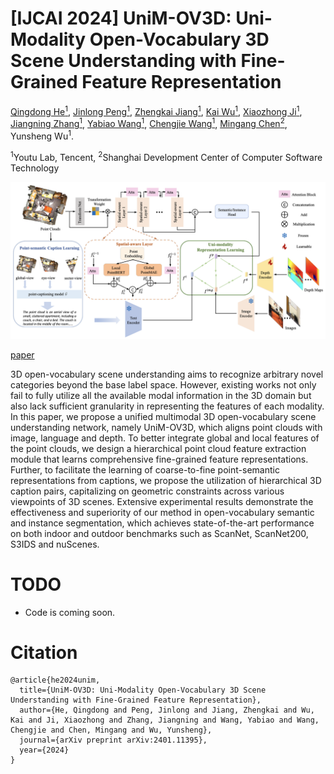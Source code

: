 # [IJCAI 2024] UniM-OV3D: Uni-Modality Open-Vocabulary 3D Scene Understanding with Fine-Grained Feature Representation

<!-- <br> -->
[Qingdong He<sup>1</sup>](https://scholar.google.com/citations?user=gUJWww0AAAAJ&hl=zh-CN), [Jinlong Peng<sup>1</sup>](https://scholar.google.com/citations?user=i5I-cIEAAAAJ&hl=zh-CN), [Zhengkai Jiang<sup>1</sup>](https://scholar.google.com/citations?user=ooBQi6EAAAAJ&hl=zh-CN), [Kai Wu<sup>1</sup>](https://scholar.google.com/citations?hl=zh-CN&user=ElfT3eoAAAAJ), [Xiaozhong Ji<sup>1</sup>](https://scholar.google.com/citations?user=iL2j_yAAAAAJ&hl=zh-CN&oi=ao), [Jiangning Zhang<sup>1</sup>](https://zhangzjn.github.io/), [Yabiao Wang<sup>1</sup>](https://scholar.google.com/citations?hl=zh-CN&user=xiK4nFUAAAAJ), [Chengjie Wang<sup>1</sup>](https://scholar.google.com/citations?hl=zh-CN&user=fqte5H4AAAAJ), [Mingang Chen<sup>2</sup>](https://scholar.google.com/citations?user=FBfC58EAAAAJ&hl=zh-CN&oi=ao), Yunsheng Wu<sup>1</sup>. 
<!-- <br> -->

<sup>1</sup>Youtu Lab, Tencent,
<sup>2</sup>Shanghai Development Center of Computer Software Technology

![Image description](https://github.com/hithqd/UniM-OV3D/blob/main/docs/framework.png)

[paper](https://arxiv.org/abs/2401.11395)

3D open-vocabulary scene understanding aims to recognize arbitrary novel categories beyond the base label space. However, existing works not only fail to fully utilize all the available modal information in the 3D domain but also lack sufficient granularity in representing the features of each modality. In this paper, we propose a unified multimodal 3D open-vocabulary scene understanding network, namely UniM-OV3D, which aligns point clouds with image, language and depth. To better integrate global and local features of the point clouds, we design a hierarchical point cloud feature extraction module that learns comprehensive fine-grained feature representations. Further, to facilitate the learning of coarse-to-fine point-semantic representations from captions, we propose the utilization of hierarchical 3D caption pairs, capitalizing on geometric constraints across various viewpoints of 3D scenes. Extensive experimental results demonstrate the effectiveness and superiority of our method in open-vocabulary semantic and instance segmentation, which achieves state-of-the-art performance on both indoor and outdoor benchmarks such as ScanNet, ScanNet200, S3IDS and nuScenes.

# TODO
* Code is coming soon.

# Citation
```
@article{he2024unim,
  title={UniM-OV3D: Uni-Modality Open-Vocabulary 3D Scene Understanding with Fine-Grained Feature Representation},
  author={He, Qingdong and Peng, Jinlong and Jiang, Zhengkai and Wu, Kai and Ji, Xiaozhong and Zhang, Jiangning and Wang, Yabiao and Wang, Chengjie and Chen, Mingang and Wu, Yunsheng},
  journal={arXiv preprint arXiv:2401.11395},
  year={2024}
}
```
